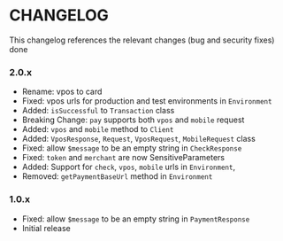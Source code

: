 # CHANGELOG

This changelog references the relevant changes (bug and security fixes) done


### 2.0.x
- Rename: vpos to card 
- Fixed: vpos urls for production and test environments in `Environment`
- Added: `isSuccessful` to `Transaction` class
- Breaking Change: `pay` supports both `vpos` and `mobile` request
- Added: `vpos` and `mobile` method to `Client`
- Added: `VposResponse`, `Request`, `VposRequest`, `MobileRequest` class
- Fixed: allow `$message` to be an empty string in `CheckResponse`
- Fixed: `token` and `merchant` are now SensitiveParameters
- Added: Support for `check`, `vpos`, `mobile` urls in `Environment`,
- Removed: `getPaymentBaseUrl` method in `Environment`

### 1.0.x
- Fixed: allow `$message` to be an empty string in `PaymentResponse`
- Initial release
